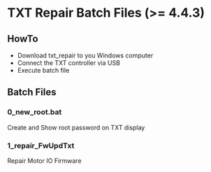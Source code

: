 # TXT Repair Batch Files (>= 4.4.3)

## HowTo
- Download txt_repair to you Windows computer
- Connect the TXT controller via USB
- Execute batch file

## Batch Files
### 0_new_root.bat
Create and Show root password on TXT display

### 1_repair_FwUpdTxt
Repair Motor IO Firmware

